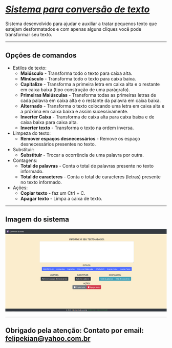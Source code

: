 # [_Sistema para conversão de texto_](https://felipekian.github.io/convert_text_case/)

Sistema desenvolvido para ajudar e auxiliar a tratar pequenos texto que estejam desformatados e com apenas alguns cliques você pode transformar seu texto.

---

## Opções de comandos

* Estilos de texto:
    * **Maiúsculo** - Transforma todo o texto para caixa alta.
    * **Minúsculo** - Transforma todo o texto para caixa baixa.
    * **Capitalize** - Transforma a primeira letra em caixa alta e o restante em caixa baixa (tipo construção de uma parágrafo).
    * **Primeiras Maiúsculas** - Transforma todas as primeiras letras de cada palavra em caixa alta e o restante da palavra em caixa baixa.
    * **Alternado** - Transforma o texto colocando uma letra em caixa alta e a próxima em caixa baixa e assim sucessivamente.
    * **Inverter Caixa** - Transforma de caixa alta para caixa baixa e de caixa baixa para caixa alta.
    * **Inverter texto** - Transforma o texto na ordem inversa.
* Limpeza do texto:
    * **Remover espaços desnecessários** - Remove os espaço desnecessários presentes no texto.
* Substituir:
    * **Substituir** - Trocar a ocorrência de uma palavra por outra.
* Contagens:
    * **Total de palavras** - Conta o total de palavras presente no texto informado.
    * **Total de caracteres** - Conta o total de caracteres (letras) presente no texto informado.
* Ações:
    * **Copiar texto** - faz um Ctrl + C. 
    * **Apagar texto** - Limpa a caixa de texto.

---

## Imagem do sistema

![](markdown/sistema.png)

---

## Obrigado pela atenção:  Contato por email: felipekian@yahoo.com.br
